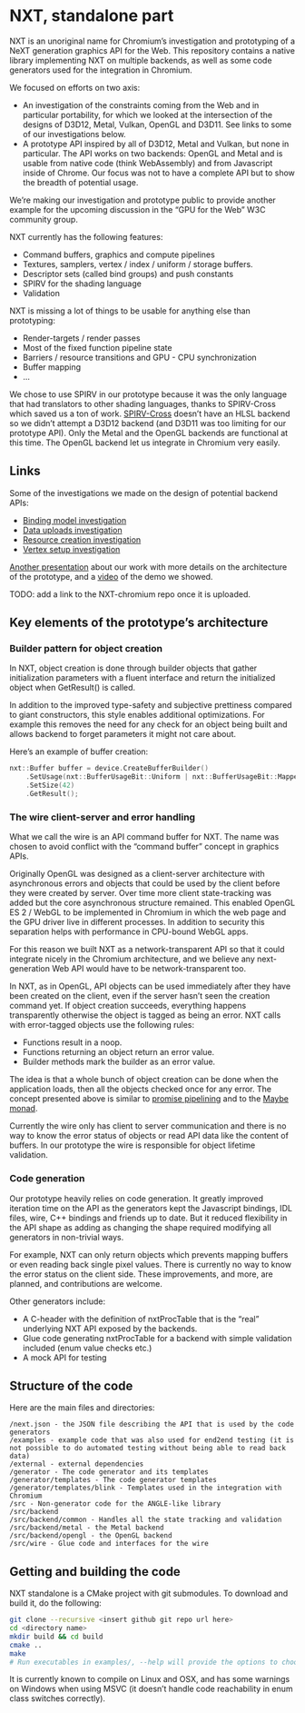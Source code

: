 # NXT, standalone part

NXT is an unoriginal name for Chromium’s investigation and prototyping of a NeXT generation graphics API for the Web. This repository contains a native library implementing NXT on multiple backends, as well as some code generators used for the integration in Chromium.

We focused on efforts on two axis:

- An investigation of the constraints coming from the Web and in particular portability, for which we looked at the intersection of the designs of D3D12, Metal, Vulkan, OpenGL and D3D11. See links to some of our investigations below.
- A prototype API inspired by all of D3D12, Metal and Vulkan, but none in particular. The API works on two backends: OpenGL and Metal and is usable from native code (think WebAssembly) and from Javascript inside of Chrome. Our focus was not to have a complete API but to show the breadth of potential usage.

We’re making our investigation and prototype public to provide another example for the upcoming discussion in the “GPU for the Web” W3C community group.

NXT currently has the following features:

- Command buffers, graphics and compute pipelines
- Textures, samplers, vertex / index / uniform / storage buffers.
- Descriptor sets (called bind groups) and push constants
- SPIRV for the shading language
- Validation

NXT is missing a lot of things to be usable for anything else than prototyping:

- Render-targets / render passes
- Most of the fixed function pipeline state
- Barriers / resource transitions and GPU - CPU synchronization
- Buffer mapping
- ...

We chose to use SPIRV in our prototype because it was the only language that had translators to other shading languages, thanks to SPIRV-Cross which saved us a ton of work. [SPIRV-Cross](https://github.com/KhronosGroup/SPIRV-Cross) doesn’t have an HLSL backend so we didn’t attempt a D3D12 backend (and D3D11 was too limiting for our prototype API). Only the Metal and the OpenGL backends are functional at this time. The OpenGL backend let us integrate in Chromium very easily.

## Links

Some of the investigations we made on the design of potential backend APIs:

- [Binding model investigation](https://drive.google.com/open?id=1_xeTnk6DlN7YmePQQAlnHndA043rgwBzUYtatk5y7kQ)
- [Data uploads investigation](https://drive.google.com/open?id=1Mi9l14zG8HzJ5Z6107SdPhON0mq4d-3SUI8iS631nek)
- [Resource creation investigation](https://drive.google.com/open?id=1hK1SkTFkXJXPjyla0EEl1fOIwJSc6T41AV2mGiovyFU)
- [Vertex setup investigation](https://drive.google.com/open?id=1SIUpdg-6Xm5FFF1ktdBfnR5oRKjyPAfXir7Drui4cYM)

[Another presentation](https://drive.google.com/open?id=1mLQEM__twfivV7nJLDBIomS9pegOYkJQWyM6lTse4PQ) about our work with more details on the architecture of the prototype, and a [video](https://youtu.be/ThlZ5K4hJvo) of the demo we showed.

TODO: add a link to the NXT-chromium repo once it is uploaded.

## Key elements of the prototype’s architecture

### Builder pattern for object creation

In NXT, object creation is done through builder objects that gather initialization parameters with a fluent interface and return the initialized object when GetResult() is called. 

In addition to the improved type-safety and subjective prettiness compared to giant constructors, this style enables additional optimizations. For example this removes the need for any check for an object being built and allows backend to forget parameters it might not care about.

Here’s an example of buffer creation:

```cpp
nxt::Buffer buffer = device.CreateBufferBuilder()
    .SetUsage(nxt::BufferUsageBit::Uniform | nxt::BufferUsageBit::Mapped)
    .SetSize(42)
    .GetResult();
```

### The wire client-server and error handling
What we call the wire is an API command buffer for NXT. The name was chosen to avoid conflict with the “command buffer” concept in graphics APIs.

Originally OpenGL was designed as a client-server architecture with asynchronous errors and objects that could be used by the client before they were created by server. Over time more client state-tracking was added but the core asynchronous structure remained. This enabled OpenGL ES 2 / WebGL to be implemented in Chromium in which the web page and the GPU driver live in different processes. In addition to security this separation helps with performance in CPU-bound WebGL apps.

For this reason we built NXT as a network-transparent API so that it could integrate nicely in the Chromium architecture, and we believe any next-generation Web API would have to be network-transparent too.

In NXT, as in OpenGL, API objects can be used immediately after they have been created on the client, even if the server hasn’t seen the creation command yet. If object creation succeeds, everything happens transparently otherwise the object is tagged as being an error. NXT calls with error-tagged objects use the following rules:

- Functions result in a noop.
- Functions returning an object return an error value.
- Builder methods mark the builder as an error value.

The idea is that a whole bunch of object creation can be done when the application loads, then all the objects checked once for any error. The concept presented above is similar to [promise pipelining](http://www.erights.org/elib/distrib/pipeline.html) and to the [Maybe monad](https://en.wikipedia.org/wiki/Monad_(functional_programming)#The_Maybe_monad).

Currently the wire only has client to server communication and there is no way to know the error status of objects or read API data like the content of buffers. In our prototype the wire is responsible for object lifetime validation.

### Code generation

Our prototype heavily relies on code generation. It greatly improved iteration time on the API as the generators kept the Javascript bindings, IDL files, wire, C++ bindings and friends up to date. But it reduced flexibility in the API shape as adding as changing the shape required modifying all generators in non-trivial ways.

For example, NXT can only return objects which prevents mapping buffers or even reading back single pixel values. There is currently no way to know the error status on the client side. These improvements, and more, are planned, and contributions are welcome.

Other generators include:

- A C-header with the definition of nxtProcTable that is the “real” underlying NXT API exposed by the backends.
- Glue code generating nxtProcTable for a backend with simple validation included (enum value checks etc.)
- A mock API for testing

## Structure of the code

Here are the main files and directories:

```
/next.json - the JSON file describing the API that is used by the code generators
/examples - example code that was also used for end2end testing (it is not possible to do automated testing without being able to read back data)
/external - external dependencies
/generator - The code generator and its templates
/generator/templates - The code generator templates
/generator/templates/blink - Templates used in the integration with Chromium
/src - Non-generator code for the ANGLE-like library
/src/backend
/src/backend/common - Handles all the state tracking and validation
/src/backend/metal - the Metal backend
/src/backend/opengl - the OpenGL backend
/src/wire - Glue code and interfaces for the wire
```

## Getting and building the code

NXT standalone is a CMake project with git submodules. To download and build it, do the following:

```sh
git clone --recursive <insert github git repo url here>
cd <directory name>
mkdir build && cd build
cmake ..
make
# Run executables in examples/, --help will provide the options to choose the backend (compute only works on Metal on OSX) and the command buffer.
```

It is currently known to compile on Linux and OSX, and has some warnings on Windows when using MSVC (it doesn’t handle code reachability in enum class switches correctly).
